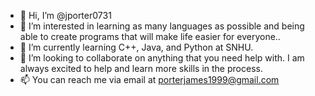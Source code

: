 - 👋 Hi, I’m @jporter0731
- 👀 I’m interested in learning as many languages as possible and being able to create programs that will make life easier for everyone..
- 🌱 I’m currently learning C++, Java, and Python at SNHU.
- 💞️ I’m looking to collaborate on anything that you need help with. I am always excited to help and learn more skills in the process.
- 📫 You can reach me via email at porterjames1999@gmail.com

<!---
jporter0731/jporter0731 is a ✨ special ✨ repository because its `README.md` (this file) appears on your GitHub profile.
You can click the Preview link to take a look at your changes.
--->
